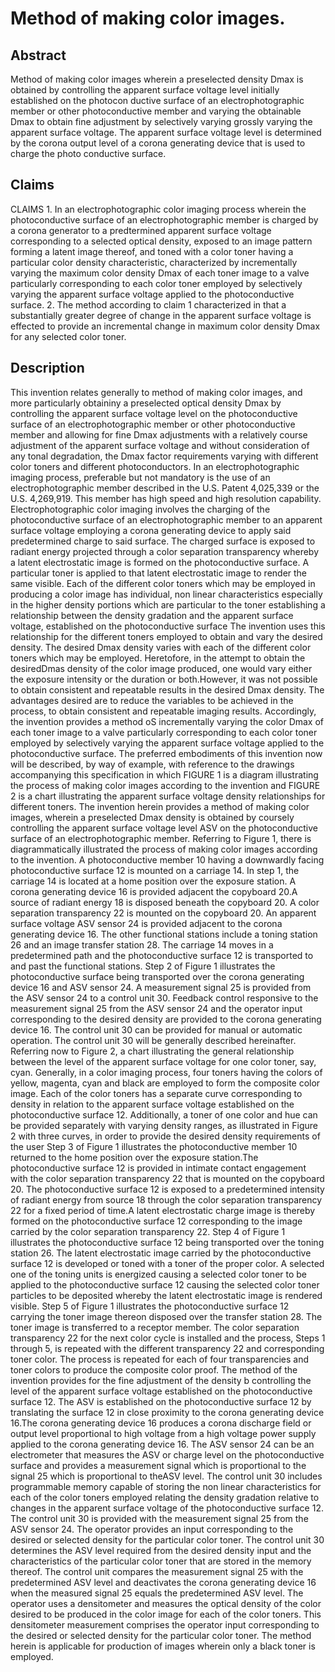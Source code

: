 # Method of making color images.

## Abstract
Method of making color images wherein a preselected density Dmax is obtained by controlling the apparent surface voltage level initially established on the photocon ductive surface of an electrophotographic member or other photoconductive member and varying the obtainable Dmax to obtain fine adjustment by selectively varying grossly varying the apparent surface voltage. The apparent surface voltage level is determined by the corona output level of a corona generating device that is used to charge the photo conductive surface.

## Claims
CLAIMS 1. In an electrophotographic color imaging process wherein the photoconductive surface of an electrophotographic member is charged by a corona generator to a predtermined apparent surface voltage corresponding to a selected optical density, exposed to an image pattern forming a latent image thereof, and toned with a color toner having a particular color density characteristic, characterized by incrementally varying the maximum color density Dmax of each toner image to a valve particularly corresponding to each color toner employed by selectively varying the apparent surface voltage applied to the photoconductive surface. 2. The method according to claim 1 characterized in that a substantially greater degree of change in the apparent surface voltage is effected to provide an incremental change in maximum color density Dmax for any selected color toner.

## Description
This invention relates generally to method of making color images, and more particularly obtaininy a preselected optical density Dmax by controlling the apparent surface voltage level on the photoconductive surface of an electrophotographic member or other photoconductive member and allowing for fine Dmax adjustments with a relatively course adjustment of the apparent surface voltage and without consideration of any tonal degradation, the Dmax factor requirements varying with different color toners and different photoconductors. In an electrophotographic imaging process, preferable but not mandatory is the use of an electrophotographic member described in the U.S. Patent 4,025,339 or the U.S. 4,269,919. This member has high speed and high resolution capability. Electrophotographic color imaging involves the charging of the photoconductive surface of an electrophotographic member to an apparent surface voltage employing a corona generating device to apply said predetermined charge to said surface. The charged surface is exposed to radiant energy projected through a color separation transparency whereby a latent electrostatic image is formed on the photoconductive surface. A particular toner is applied to that latent electrostatic image to render the same visible. Each of the different color toners which may be employed in producing a color image has individual, non linear characteristics especially in the higher density portions which are particular to the toner establishing a relationship between the density gradation and the apparent surface voltage, established on the photoconductive surface The invention uses this relationship for the different toners employed to obtain and vary the desired density. The desired Dmax density varies with each of the different color toners which may be employed. Heretofore, in the attempt to obtain the desiredDmas density of the color image produced, one would vary either the exposure intensity or the duration or both.However, it was not possible to obtain consistent and repeatable results in the desired Dmax density. The advantages desired are to reduce the variables to be achieved in the process, to obtain consistent and repeatable imaging results. Accordingly, the invention provides a method oS incrementally varying the color Dmax of each toner image to a valve particularly corresponding to each color toner employed by selectively varying the apparent surface voltage applied to the photoconductive surface. The preferred embodiments of this invention now will be described, by way of example, with reference to the drawings accompanying this specification in which FIGURE 1 is a diagram illustrating the process of making color images according to the invention and FIGURE 2 is a chart illustrating the apparent surface voltage density relationships for different toners. The invention herein provides a method of making color images, wherein a preselected Dmax density is obtained by coursely controlling the apparent surface voltage level ASV on the photoconductive surface of an electrophotographic member. Referring to Figure 1, there is diagrammatically illustrated the process of making color images according to the invention. A photoconductive member 10 having a downwardly facing photoconductive surface 12 is mounted on a carriage 14. In step 1, the carriage 14 is located at a home position over the exposure station. A corona generating device 16 is provided adjacent the copyboard 20.A source of radiant energy 18 is disposed beneath the copyboard 20. A color separation transparency 22 is mounted on the copyboard 20. An apparent surface voltage ASV sensor 24 is provided adjacent to the corona generating device 16. The other functional stations include a toning station 26 and an image transfer station 28. The carriage 14 moves in a predetermined path and the photoconductive surface 12 is transported to and past the functional stations. Step 2 of Figure 1 illustrates the photoconductive surface being transported over the corona generating device 16 and ASV sensor 24. A measurement signal 25 is provided from the ASV sensor 24 to a control unit 30. Feedback control responsive to the measurement signal 25 from the ASV sensor 24 and the operator input corresponding to the desired density are provided to the corona generating device 16. The control unit 30 can be provided for manual or automatic operation. The control unit 30 will be generally described hereinafter. Referring now to Figure 2, a chart illustrating the general relationship between the level of the apparent surface voltage for one color toner, say, cyan. Generally, in a color imaging process, four toners having the colors of yellow, magenta, cyan and black are employed to form the composite color image. Each of the color toners has a separate curve corresponding to density in relation to the apparent surface voltage established on the photoconductive surface 12. Additionally, a toner of one color and hue can be provided separately with varying density ranges, as illustrated in Figure 2 with three curves, in order to provide the desired density requirements of the user Step 3 of Figure 1 illustrates the photoconductive member 10 returned to the home position over the exposure station.The photoconductive surface 12 is provided in intimate contact engagement with the color separation transparency 22 that is mounted on the copyboard 20. The photoconductive surface 12 is exposed to a predetermined intensity of radiant energy from source 18 through the color separation transparency 22 for a fixed period of time.A latent electrostatic charge image is thereby formed on the photoconductive surface 12 corresponding to the image carried by the color separation transparency 22. Step 4 of Figure 1 illustrates the photoconductive surface 12 being transported over the toning station 26. The latent electrostatic image carried by the photoconductive surface 12 is developed or toned with a toner of the proper color. A selected one of the toning units is energized causing a selected color toner to be applied to the photoconductive surface 12 causing the selected color toner particles to be deposited whereby the latent electrostatic image is rendered visible. Step 5 of Figure 1 illustrates the photoconductive surface 12 carrying the toner image thereon disposed over the transfer station 28. The toner image is transferred to a receptor member. The color separation transparency 22 for the next color cycle is installed and the process, Steps 1 through 5, is repeated with the different transparency 22 and corresponding toner color. The process is repeated for each of four transparencies and toner colors to produce the composite color proof. The method of the invention provides for the fine adjustment of the density b controlling the level of the apparent surface voltage established on the photoconductive surface 12. The ASV is established on the photoconductive surface 12 by translating the surface 12 in close proximity to the corona generating device 16.The corona generating device 16 produces a corona discharge field or output level proportional to high voltage from a high voltage power supply applied to the corona generating device 16. The ASV sensor 24 can be an electrometer that measures the ASV or charge level on the photoconductive surface and provides a measurement signal which is proportional to the signal 25 which is proportional to theASV level. The control unit 30 includes programmable memory capable of storing the non linear characteristics for each of the color toners employed relating the density gradation relative to changes in the apparent surface voltage of the photoconductive surface 12. The control unit 30 is provided with the measurement signal 25 from the ASV sensor 24. The operator provides an input corresponding to the desired or selected density for the particular color toner. The control unit 30 determines the ASV level required from the desired density input and the characteristics of the particular color toner that are stored in the memory thereof. The control unit compares the measurement signal 25 with the predetermined ASV level and deactivates the corona generating device 16 when the measured signal 25 equals the predetermined ASV level. The operator uses a densitometer and measures the optical density of the color desired to be produced in the color image for each of the color toners. This densitometer measurement comprises the operator input corresponding to the desired or selected density for the particular color toner. The method herein is applicable for production of images wherein only a black toner is employed.
